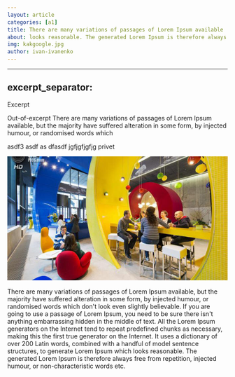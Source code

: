 ```yaml
---
layout: article
categories: [a1]
title: There are many variations of passages of Lorem Ipsum available
about: looks reasonable. The generated Lorem Ipsum is therefore always free from repetition, injected humour,
img: kakgoogle.jpg
author: ivan-ivanenko
---
```


---
excerpt_separator: <!--more-->
---

Excerpt
<!--more-->
Out-of-excerpt
There are many variations of passages of Lorem Ipsum available, 
but the majority have suffered alteration in some form, by injected humour, or randomised words which

asdf3
asdf
as
dfasdf
jgfjgfjgfjg privet

![asdf](images/kakgoogle.jpg)


There are many variations of passages of Lorem Ipsum available, 
but the majority have suffered alteration in some form, by injected humour, or randomised words which
 don't look even slightly believable. If you are going to use a passage of Lorem Ipsum, you need to be
  sure there isn't anything embarrassing hidden in the middle of text. All the Lorem Ipsum generators on the
   Internet tend to repeat predefined chunks as necessary, making this the first true generator on the Internet. 
   It uses a dictionary of over 200 Latin words, combined with a handful of model sentence structures, to generate Lorem 
   Ipsum which looks reasonable. The generated Lorem Ipsum is therefore always free from repetition, injected humour, 
   or non-characteristic words etc.
